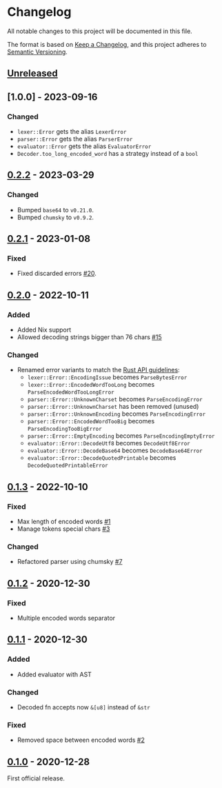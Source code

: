 # Changelog

All notable changes to this project will be documented in this file.

The format is based on [Keep a Changelog](https://keepachangelog.com/en/1.0.0/),
and this project adheres to [Semantic Versioning](https://semver.org/spec/v2.0.0.html).

## [Unreleased]

## [1.0.0] - 2023-09-16

### Changed

- `lexer::Error` gets the alias `LexerError`
- `parser::Error` gets the alias `ParserError`
- `evaluator::Error` gets the alias `EvaluatorError`
- `Decoder.too_long_encoded_word` has a strategy instead of a `bool`

## [0.2.2] - 2023-03-29

### Changed

- Bumped `base64` to `v0.21.0`.
- Bumped `chumsky` to `v0.9.2`.

## [0.2.1] - 2023-01-08

### Fixed

- Fixed discarded errors [#20].

## [0.2.0] - 2022-10-11

### Added

- Added Nix support
- Allowed decoding strings bigger than 76 chars [#15]

### Changed

- Renamed error variants to match the [Rust API
  guidelines](https://rust-lang.github.io/api-guidelines/naming.html#names-use-a-consistent-word-order-c-word-order):
  - `lexer::Error::EncodingIssue` becomes `ParseBytesError`
  - `lexer::Error::EncodedWordTooLong` becomes
    `ParseEncodedWordTooLongError`
  - `parser::Error::UnknownCharset` becomes `ParseEncodingError`
  - `parser::Error::UnknownCharset` has been removed (unused)
  - `parser::Error::UnknownEncoding` becomes `ParseEncodingError`
  - `parser::Error::EncodedWordTooBig` becomes
    `ParseEncodingTooBigError`
  - `parser::Error::EmptyEncoding` becomes `ParseEncodingEmptyError`
  - `evaluator::Error::DecodeUtf8` becomes `DecodeUtf8Error`
  - `evaluator::Error::DecodeBase64` becomes `DecodeBase64Error`
  - `evaluator::Error::DecodeQuotedPrintable` becomes
    `DecodeQuotedPrintableError`

## [0.1.3] - 2022-10-10

### Fixed

- Max length of encoded words [#1]
- Manage tokens special chars [#3]

### Changed

- Refactored parser using chumsky [#7]

## [0.1.2] - 2020-12-30

### Fixed

- Multiple encoded words separator

## [0.1.1] - 2020-12-30

### Added

- Added evaluator with AST

### Changed

- Decoded fn accepts now `&[u8]` instead of `&str`

### Fixed

- Removed space between encoded words [#2]

## [0.1.0] - 2020-12-28

First official release.

[unreleased]: https://github.com/soywod/rfc2047-decoder/compare/v0.2.2...HEAD
[0.2.2]: https://github.com/soywod/rfc2047-decoder/compare/v0.2.1...v0.2.2
[0.2.1]: https://github.com/soywod/rfc2047-decoder/compare/v0.2.0...v0.2.1
[0.2.0]: https://github.com/soywod/rfc2047-decoder/compare/v0.1.3...v0.2.0
[0.1.3]: https://github.com/soywod/rfc2047-decoder/compare/v0.1.2...v0.1.3
[0.1.2]: https://github.com/soywod/rfc2047-decoder/compare/v0.1.1...v0.1.2
[0.1.1]: https://github.com/soywod/rfc2047-decoder/compare/v0.1.0...v0.1.1
[0.1.0]: https://github.com/soywod/rfc2047-decoder/releases/tag/v0.1.0

[#1]: https://github.com/soywod/rfc2047-decoder/issues/1
[#2]: https://github.com/soywod/rfc2047-decoder/issues/2
[#3]: https://github.com/soywod/rfc2047-decoder/issues/3
[#7]: https://github.com/soywod/rfc2047-decoder/issues/7
[#15]: https://github.com/soywod/rfc2047-decoder/issues/15
[#20]: https://github.com/soywod/rfc2047-decoder/issues/20
